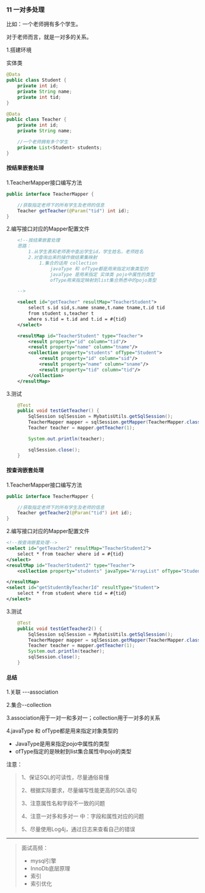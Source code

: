 ### 11 一对多处理

比如：一个老师拥有多个学生。

对于老师而言，就是一对多的关系。

1.搭建环境

实体类

```java
@Data
public class Student {
    private int id;
    private String name;
    private int tid;
}
```

```java
@Data
public class Teacher {
    private int id;
    private String name;

    //一个老师拥有多个学生
    private List<Student> students;
}
```

#### 按结果嵌套处理

1.TeacherMapper接口编写方法

```java
public interface TeacherMapper {

    //获取指定老师下的所有学生及老师的信息
    Teacher getTeacher(@Param("tid") int id);
}
```

2.编写接口对应的Mapper配置文件

```xml
    <!--按结果嵌套处理
    思路：
        1.从学生表和老师表中查出学生id，学生姓名，老师姓名
        2.对查询出来的操作做结果集映射
            1.集合的话用 collection
                javaType 和 ofType都是用来指定对象类型的
                javaType 是用来指定 实体类 pojo中属性的类型
                ofType用来指定映射到list集合熟悉中的pojo类型

    -->

    <select id="getTeacher" resultMap="TeacherStudent">
        select s.id sid,s.name sname,t.name tname,t.id tid
        from student s,teacher t
        where s.tid = t.id and t.id = #{tid}
    </select>

    <resultMap id="TeacherStudent" type="Teacher">
        <result property="id" column="tid"/>
        <result property="name" column="tname"/>
        <collection property="students" ofType="Student">
            <result property="id" column="sid"/>
            <result property="name" column="sname"/>
            <result property="tid" column="tid"/>
        </collection>
    </resultMap>
```

3.测试

```java
    @Test
    public void testGetTeacher() {
        SqlSession sqlSession = MybatisUtils.getSqlSession();
        TeacherMapper mapper = sqlSession.getMapper(TeacherMapper.class);
        Teacher teacher = mapper.getTeacher(1);

        System.out.println(teacher);

        sqlSession.close();
    }
```

#### 按查询嵌套处理

1.TeacherMapper接口编写方法

```java
public interface TeacherMapper {

    //获取指定老师下的所有学生及老师的信息
    Teacher getTeacher2(@Param("tid") int id);
}
```

2.编写接口对应的Mapper配置文件

```xml
<!--按查询嵌套处理-->
<select id="getTeacher2" resultMap="TeacherStudent2">
    select * from teacher where id = #{tid}
</select>
<resultMap id="TeacherStudent2" type="Teacher">
    <collection property="students" javaType="ArrayList" ofType="Student" column="id" select="getStudentByTeacherId"/>

</resultMap>
<select id="getStudentByTeacherId" resultType="Student">
    select * from student where tid = #{tid}
</select>
```

3.测试

```java
    @Test
    public void testGetTeacher2() {
        SqlSession sqlSession = MybatisUtils.getSqlSession();
        TeacherMapper mapper = sqlSession.getMapper(TeacherMapper.class);
        Teacher teacher = mapper.getTeacher(1);
        System.out.println(teacher);
        sqlSession.close();
    }
```

#### 总结

1.关联 ---association

2.集合--collection

3.association用于一对一和多对一；collection用于一对多的关系

4.javaType 和 ofType都是用来指定对象类型的

- JavaType是用来指定pojo中属性的类型
- ofType指定的是映射到list集合属性中pojo的类型

注意：

> 1、保证SQL的可读性，尽量通俗易懂
>
> 2、根据实际要求，尽量编写性能更高的SQL语句
>
> 3、注意属性名和字段不一致的问题
>
> 4、注意一对多和多对一 中：字段和属性对应的问题
>
> 5、尽量使用Log4j，通过日志来查看自己的错误

---

> 面试高频：
>
> - mysql引擎
> - InnoDb底层原理
> - 索引
> - 索引优化

